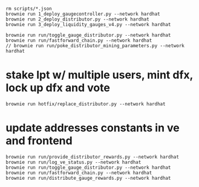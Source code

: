 ```
rm scripts/*.json
brownie run 1_deploy_gaugecontroller.py --network hardhat
brownie run 2_deploy_distributor.py --network hardhat
brownie run 3_deploy_liquidity_gauges_v4.py --network hardhat

brownie run run/toggle_gauge_distributor.py --network hardhat
brownie run run/fastforward_chain.py --network hardhat
// brownie run run/poke_distributor_mining_parameters.py --network hardhat
```

# stake lpt w/ multiple users, mint dfx, lock up dfx and vote

```
brownie run hotfix/replace_distributor.py --network hardhat
```

# update addresses constants in ve and frontend

```
brownie run run/provide_distributor_rewards.py --network hardhat
brownie run run/log_ve_status.py --network hardhat
brownie run run/toggle_gauge_distributor.py --network hardhat
brownie run run/fastforward_chain.py --network hardhat
brownie run run/distribute_gauge_rewards.py --network hardhat
```
